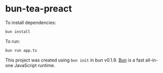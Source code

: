 # bun-tea-preact

To install dependencies:

```bash
bun install
```

To run:

```bash
bun run app.ts
```

This project was created using `bun init` in bun v0.1.9. [Bun](https://bun.sh) is a fast all-in-one JavaScript runtime.
